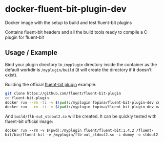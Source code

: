 # docker-fluent-bit-plugin-dev

Docker image with the setup to build and test fluent-bit plugins

Contains fluent-bit headers and all the build tools ready to compile a C plugin for fluent-bit

## Usage / Example

Bind your plugin directory to `/myplugin` directory inside the container as the default workdir is `/myplugin/build` (it will create the directory if it doesn't exist).

Building the official [fluent-bit plugin](https://github.com/fluent/fluent-bit-plugin) example:


```bash
git clone https://github.com/fluent/fluent-bit-plugin
cd fluent-bit-plugin
docker run --rm -ti -v $(pwd):/myplugin fopina/fluent-bit-plugin-dev cmake -DFLB_SOURCE=/usr/src/fluentbit/fluent-bit-1.4.2/ -DPLUGIN_NAME=out_stdout2 ../
docker run --rm -ti -v $(pwd):/myplugin fopina/fluent-bit-plugin-dev make
```

And `build/flb-out_stdout2.so` will be created. It can be quickly tested with fluent-bit official image:

```
docker run --rm -v $(pwd):/myplugin fluent/fluent-bit:1.4.2 /fluent-bit/bin/fluent-bit -e /myplugin/flb-out_stdout2.so -i dummy -o stdout2
```
